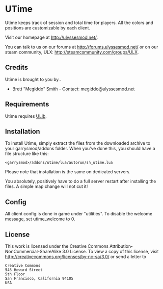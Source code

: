 # UTime

Utime keeps track of session and total time for players. All the colors and positions are customizable by each client.

Visit our homepage at http://ulyssesmod.net/.

You can talk to us on our forums at http://forums.ulyssesmod.net/ or on our steam community, ULX: http://steamcommunity.com/groups/ULX.

## Credits
Utime is brought to you by..

* Brett "Megiddo" Smith - Contact: <megiddo@ulyssesmod.net>

## Requirements
Utime requires [ULib](https://github.com/TeamUlysses/ulib).

## Installation
To install Utime, simply extract the files from the downloaded archive to your garrysmod/addons folder.
When you've done this, you should have a file structure like this:

`<garrysmod>/addons/utime/lua/autorun/sh_utime.lua`

Please note that installation is the same on dedicated servers.

You absolutely, positively have to do a full server restart after installing the files. A simple map
change will not cut it!

## Config
All client config is done in game under "utilities". To disable the welcome message, set utime_welcome to 0.

## License

This work is licensed under the Creative Commons Attribution-NonCommercial-ShareAlike 3.0 License.
To view a copy of this license, visit http://creativecommons.org/licenses/by-nc-sa/3.0/ or send a letter to
```
Creative Commons
543 Howard Street
5th Floor
San Francisco, California 94105
USA
```
